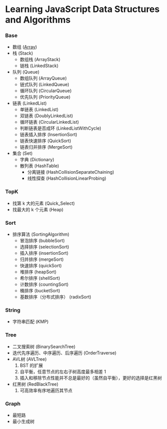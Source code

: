 Learning JavaScript Data Structures and Algorithms
====================================

### Base
- 数组 ([Array](http://www.jianshu.com/p/5abc1b6044bd))
- 栈 (Stack)
    - 数组栈 (ArrayStack)
    - 链栈 (LinkedStack)
- 队列 (Queue)
    - 数组队列 (ArrayQueue)
    - 链式队列 (LinkedQueue)
    - 循环队列 (CircularQueue)
    - 优先队列 (PriorityQueue)
- 链表 (LinkedList)
    - 单链表 (LinkedList)
    - 双链表 (DoublyLinkedList)
    - 循环链表 (CircularLinkedList)
    - 判断链表是否成环 (LinkedListWithCycle)
    - 链表插入排序 (InsertionSort)
    - 链表快速排序 (QuickSort)
    - 链表归并排序 (MergeSort)
- 集合 (Set)
    - 字典 (Dictionary)
    - 散列表 (HashTable)
        - 分离链接 (HashCollisionSeparateChaining)
        - 线性探查 (HashCollisionLinearProbing)

### TopK       
- 找第 k 大的元素 (Quick_Select)
- 找最大的 k 个元素 (Heap)

### Sort
- 排序算法 (SortingAlgorithm)
    - 冒泡排序 (bubbleSort)
    - 选择排序 (selectionSort)
    - 插入排序 (insertionSort)
    - 归并排序 (mergeSort)
    - 快速排序 (quickSort)
    - 堆排序 (heapSort)
    - 希尔排序 (shellSort)
    - 计数排序 (countingSort)
    - 桶排序 (bucketSort)
    - 基数排序（分布式排序） (radixSort)

### String
- 字符串匹配 (KMP)

### Tree
- 二叉搜索树 (BinarySearchTree)
- 迭代先序遍历、中序遍历、后序遍历 (OrderTraverse)
- AVL树 (AVLTree)
    1. BST 的扩展
    1. 自平衡，任意节点的左右子树高度最多相差 1
    2. 插入和移除节点性能并不总是最好的（虽然自平衡），更好的选择是红黑树
- 红黑树 (RedBlackTree)
    1. 可高效率有序地遍历其节点

### Graph
- 最短路
- 最小生成树
